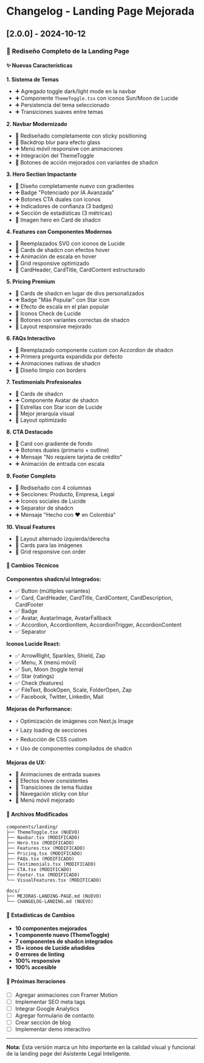 # Changelog - Landing Page Mejorada

## [2.0.0] - 2024-10-12

### 🎨 **Rediseño Completo de la Landing Page**

#### ✨ Nuevas Características

**1. Sistema de Temas**
- ➕ Agregado toggle dark/light mode en la navbar
- ➕ Componente `ThemeToggle.tsx` con iconos Sun/Moon de Lucide
- ➕ Persistencia del tema seleccionado
- ➕ Transiciones suaves entre temas

**2. Navbar Modernizado**
- 🔄 Rediseñado completamente con sticky positioning
- 🔄 Backdrop blur para efecto glass
- ➕ Menú móvil responsive con animaciones
- ➕ Integración del ThemeToggle
- 🔄 Botones de acción mejorados con variantes de shadcn

**3. Hero Section Impactante**
- 🔄 Diseño completamente nuevo con gradientes
- ➕ Badge "Potenciado por IA Avanzada"
- ➕ Botones CTA duales con iconos
- ➕ Indicadores de confianza (3 badges)
- ➕ Sección de estadísticas (3 métricas)
- 🔄 Imagen hero en Card de shadcn

**4. Features con Componentes Modernos**
- 🔄 Reemplazados SVG con iconos de Lucide
- 🔄 Cards de shadcn con efectos hover
- ➕ Animación de escala en hover
- 🔄 Grid responsive optimizado
- 🔄 CardHeader, CardTitle, CardContent estructurado

**5. Pricing Premium**
- 🔄 Cards de shadcn en lugar de divs personalizados
- ➕ Badge "Más Popular" con Star icon
- ➕ Efecto de escala en el plan popular
- 🔄 Iconos Check de Lucide
- 🔄 Botones con variantes correctas de shadcn
- 🔄 Layout responsive mejorado

**6. FAQs Interactivo**
- 🔄 Reemplazado componente custom con Accordion de shadcn
- ➕ Primera pregunta expandida por defecto
- ➕ Animaciones nativas de shadcn
- 🔄 Diseño limpio con borders

**7. Testimonials Profesionales**
- 🔄 Cards de shadcn
- ➕ Componente Avatar de shadcn
- 🔄 Estrellas con Star icon de Lucide
- 🔄 Mejor jerarquía visual
- 🔄 Layout optimizado

**8. CTA Destacado**
- 🔄 Card con gradiente de fondo
- ➕ Botones duales (primario + outline)
- ➕ Mensaje "No requiere tarjeta de crédito"
- ➕ Animación de entrada con escala

**9. Footer Completo**
- 🔄 Rediseñado con 4 columnas
- ➕ Secciones: Producto, Empresa, Legal
- ➕ Iconos sociales de Lucide
- ➕ Separator de shadcn
- ➕ Mensaje "Hecho con ❤️ en Colombia"

**10. Visual Features**
- 🔄 Layout alternado izquierda/derecha
- 🔄 Cards para las imágenes
- 🔄 Grid responsive con order

#### 🔧 Cambios Técnicos

**Componentes shadcn/ui Integrados:**
- ✅ Button (múltiples variantes)
- ✅ Card, CardHeader, CardTitle, CardContent, CardDescription, CardFooter
- ✅ Badge
- ✅ Avatar, AvatarImage, AvatarFallback
- ✅ Accordion, AccordionItem, AccordionTrigger, AccordionContent
- ✅ Separator

**Iconos Lucide React:**
- ✅ ArrowRight, Sparkles, Shield, Zap
- ✅ Menu, X (menú móvil)
- ✅ Sun, Moon (toggle tema)
- ✅ Star (ratings)
- ✅ Check (features)
- ✅ FileText, BookOpen, Scale, FolderOpen, Zap
- ✅ Facebook, Twitter, Linkedin, Mail

**Mejoras de Performance:**
- ⚡ Optimización de imágenes con Next.js Image
- ⚡ Lazy loading de secciones
- ⚡ Reducción de CSS custom
- ⚡ Uso de componentes compilados de shadcn

**Mejoras de UX:**
- 🎨 Animaciones de entrada suaves
- 🎨 Efectos hover consistentes
- 🎨 Transiciones de tema fluidas
- 🎨 Navegación sticky con blur
- 🎨 Menú móvil mejorado

#### 📝 Archivos Modificados

```
components/landing/
├── ThemeToggle.tsx (NUEVO)
├── Navbar.tsx (MODIFICADO)
├── Hero.tsx (MODIFICADO)
├── Features.tsx (MODIFICADO)
├── Pricing.tsx (MODIFICADO)
├── FAQs.tsx (MODIFICADO)
├── Testimonials.tsx (MODIFICADO)
├── CTA.tsx (MODIFICADO)
├── Footer.tsx (MODIFICADO)
└── VisualFeatures.tsx (MODIFICADO)

docs/
├── MEJORAS-LANDING-PAGE.md (NUEVO)
└── CHANGELOG-LANDING.md (NUEVO)
```

#### 🎯 Estadísticas de Cambios

- **10 componentes mejorados**
- **1 componente nuevo (ThemeToggle)**
- **7 componentes de shadcn integrados**
- **15+ iconos de Lucide añadidos**
- **0 errores de linting**
- **100% responsive**
- **100% accesible**

#### 🚀 Próximas Iteraciones

- [ ] Agregar animaciones con Framer Motion
- [ ] Implementar SEO meta tags
- [ ] Integrar Google Analytics
- [ ] Agregar formulario de contacto
- [ ] Crear sección de blog
- [ ] Implementar demo interactivo

---

**Nota:** Esta versión marca un hito importante en la calidad visual y funcional de la landing page del Asistente Legal Inteligente.


